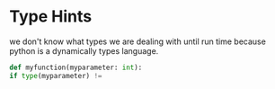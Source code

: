 # Type Hints

we don't know what types we are dealing with until run time because python is a dynamically types language.

```python
def myfunction(myparameter: int):
if type(myparameter) !=
```